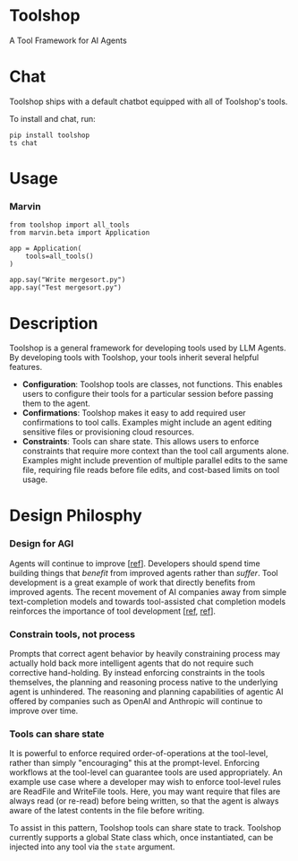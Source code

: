 # Toolshop
A Tool Framework for AI Agents


# Chat
Toolshop ships with a default chatbot equipped with all of Toolshop's tools.

To install and chat, run:
```
pip install toolshop
ts chat
```


# Usage

### Marvin
```
from toolshop import all_tools
from marvin.beta import Application

app = Application(
    tools=all_tools()
)

app.say("Write mergesort.py")
app.say("Test mergesort.py")
```


# Description
Toolshop is a general framework for developing tools used by LLM Agents. By
developing tools with Toolshop, your tools inherit several helpful features.
* __Configuration__: Toolshop tools are classes, not functions. This enables users
  to configure their tools for a particular session before passing them to the
  agent.
* __Confirmations__: Toolshop makes it easy to add required user confirmations
  to tool calls. Examples might include an agent editing sensitive files or
  provisioning cloud resources.
* __Constraints__: Tools can share state. This allows users to enforce constraints
  that require more context than the tool call arguments alone. Examples might
  include prevention of multiple parallel edits to the same file, requiring file
  reads before file edits, and cost-based limits on tool usage.


# Design Philosphy

### Design for AGI
Agents will continue to improve
[[ref](https://twitter.com/H0wie_Xu/status/1745657992459272423)]. Developers
should spend time building things that *benefit* from improved agents rather
than *suffer*. Tool development is a great example of work that directly
benefits from improved agents. The recent movement of AI companies away from simple
text-completion models and towards tool-assisted chat completion models reinforces
the importance of tool development
[[ref](https://platform.openai.com/docs/guides/text-generation/completions-api), [ref](https://docs.anthropic.com/claude/reference/complete_post)].


### Constrain tools, not process
Prompts that correct agent behavior by heavily constraining process may actually
hold back more intelligent agents that do not require such corrective
hand-holding. By instead enforcing constraints in the tools themselves, the
planning and reasoning process native to the underlying agent is unhindered. The
reasoning and planning capabilities of agentic AI offered by companies such as
OpenAI and Anthropic will continue to improve over time.


### Tools can share state
It is powerful to enforce required order-of-operations at the tool-level, 
rather than simply "encouraging" this at the prompt-level. Enforcing workflows at the
tool-level can guarantee tools are used appropriately. An example use 
case where a developer may wish to enforce tool-level rules
are ReadFile and WriteFile tools. Here, you may want require that files are 
always read (or re-read) before being written, so that the agent is always
aware of the latest contents in the file before writing. 

To assist in this pattern, Toolshop tools can share state to track. Toolshop 
currently supports a global State class which, once instantiated, can be 
injected into any tool via the `state` argument.
